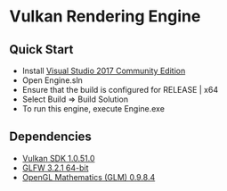 # Vulkan Rendering Engine

## Quick Start

* Install [Visual Studio 2017 Community Edition](https://www.visualstudio.com/vs/whatsnew/)
* Open Engine.sln
* Ensure that the build is configured for RELEASE | x64
* Select Build => Build Solution
* To run this engine, execute Engine.exe

## Dependencies

* [Vulkan SDK 1.0.51.0](https://vulkan.lunarg.com/sdk/home#windows)
* [GLFW 3.2.1 64-bit](http://www.glfw.org/)
* [OpenGL Mathematics (GLM) 0.9.8.4](http://glm.g-truc.net/0.9.8/index.html)